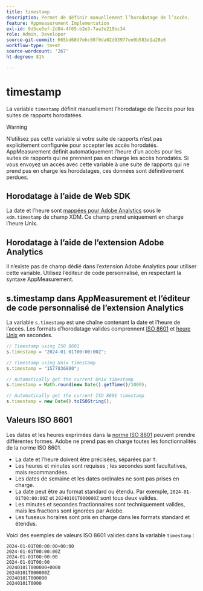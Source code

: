```yaml
---
title: timestamp
description: Permet de définir manuellement l’horodatage de l’accès.
feature: Appmeasurement Implementation
exl-id: 9d5ce5ef-2d84-4f65-b2e3-7aa3e219bc34
role: Admin, Developer
source-git-commit: 665bd68d7ebc08f0da02d93977ee0b583e1a28e6
workflow-type: tm+mt
source-wordcount: '267'
ht-degree: 81%

---
```


# timestamp

La variable `timestamp` définit manuellement l’horodatage de l’accès pour les suites de rapports horodatées.

>[!WARNING]
>
>N’utilisez pas cette variable si votre suite de rapports n’est pas explicitement configurée pour accepter les accès horodatés. AppMeasurement définit automatiquement l’heure d’un accès pour les suites de rapports qui ne prennent pas en charge les accès horodatés. Si vous envoyez un accès avec cette variable à une suite de rapports qui ne prend pas en charge les horodatages, ces données sont définitivement perdues.

## Horodatage à l’aide de Web SDK

La date et l’heure sont [mappées pour Adobe Analytics](https://experienceleague.adobe.com/docs/analytics/implementation/aep-edge/xdm-var-mapping.html) sous le `xdm.timestamp` de champ XDM. Ce champ prend uniquement en charge l’heure Unix.

## Horodatage à l’aide de l’extension Adobe Analytics

Il n’existe pas de champ dédié dans l’extension Adobe Analytics pour utiliser cette variable. Utilisez l’éditeur de code personnalisé, en respectant la syntaxe AppMeasurement.

## s.timestamp dans AppMeasurement et l’éditeur de code personnalisé de l’extension Analytics

La variable `s.timestamp` est une chaîne contenant la date et l’heure de l’accès. Les formats d’horodatage valides comprennent [ISO 8601](https://fr.wikipedia.org/wiki/ISO_8601) et [heure Unix](https://fr.wikipedia.org/wiki/Heure_Unix) en secondes.

```js
// Timestamp using ISO 8601
s.timestamp = "2024-01-01T00:00:00Z";

// Timestamp using Unix timestamp
s.timestamp = "1577836800";

// Automatically get the current Unix timestamp
s.timestamp = Math.round(new Date().getTime()/1000);

// Automatically get the current ISO 8601 timestamp
s.timestamp = new Date().toISOString();
```

## Valeurs ISO 8601

Les dates et les heures exprimées dans la [norme ISO 8601](https://fr.wikipedia.org/wiki/ISO_8601) peuvent prendre différentes formes. Adobe ne prend pas en charge toutes les fonctionnalités de la norme ISO 8601.

* La date et l’heure doivent être précisées, séparées par `T`.
* Les heures et minutes sont requises ; les secondes sont facultatives, mais recommandées.
* Les dates de semaine et les dates ordinales ne sont pas prises en charge.
* La date peut être au format standard ou étendu. Par exemple, `2024-01-01T00:00:00Z` et `20240101T000000Z` sont tous deux valides.
* Les minutes et secondes fractionnaires sont techniquement valides, mais les fractions sont ignorées par Adobe.
* Les fuseaux horaires sont pris en charge dans les formats standard et étendus.

Voici des exemples de valeurs ISO 8601 valides dans la variable `timestamp` :

```text
2024-01-01T00:00:00+00:00
2024-01-01T00:00:00Z
2024-01-01T00:00:00
2024-01-01T00:00
20240101T000000+0000
20240101T000000Z
20240101T000000
20240101T0000
```
